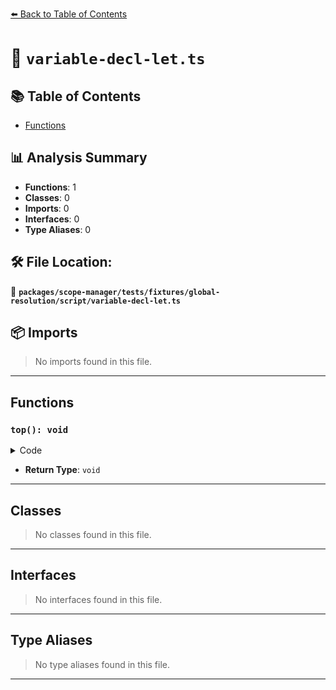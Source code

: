 [⬅️ Back to Table of Contents](../../../../../../index.md)

# 📄 `variable-decl-let.ts`

## 📚 Table of Contents

- [Functions](#functions)

## 📊 Analysis Summary

- **Functions**: 1
- **Classes**: 0
- **Imports**: 0
- **Interfaces**: 0
- **Type Aliases**: 0

## 🛠️ File Location:
📂 **`packages/scope-manager/tests/fixtures/global-resolution/script/variable-decl-let.ts`**

## 📦 Imports

> No imports found in this file.


---

## Functions

### `top(): void`

<details><summary>Code</summary>

```ts
() => {}
```
</details>

- **Return Type**: `void`

---

## Classes

> No classes found in this file.


---

## Interfaces

> No interfaces found in this file.


---

## Type Aliases

> No type aliases found in this file.


---